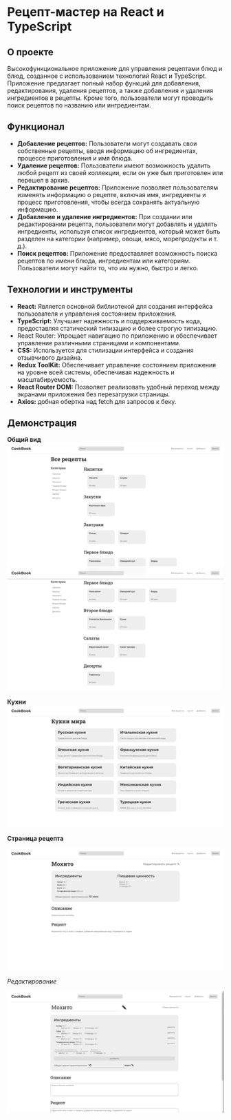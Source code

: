 # Рецепт-мастер на React и TypeScript

## О проекте

Высокофункциональное приложение для управления рецептами блюд и блюд, созданное с использованием технологий React и TypeScript. Приложение предлагает полный набор функций для добавления, редактирования, удаления рецептов, а также добавления и удаления ингредиентов в рецепты. Кроме того, пользователи могут проводить поиск рецептов по названию или ингредиентам.

## Функционал

-   **Добавление рецептов:** Пользователи могут создавать свои собственные рецепты, вводя информацию об ингредиентах, процессе приготовления и имя блюда.
-   **Удаление рецептов:** Пользователи имеют возможность удалить любой рецепт из своей коллекции, если он уже был приготовлен или перешел в архив.
-   **Редактирование рецептов:** Приложение позволяет пользователям изменять информацию о рецепте, включая имя, ингредиенты и процесс приготовления, чтобы всегда сохранять актуальную информацию.
-   **Добавление и удаление ингредиентов:** При создании или редактировании рецепта, пользователи могут добавлять и удалять ингредиенты, используя список ингредиентов, который может быть разделен на категории (например, овощи, мясо, морепродукты и т. д.).
-   **Поиск рецептов:** Приложение предоставляет возможность поиска рецептов по имени блюда, ингредиентам или категориям. Пользователи могут найти то, что им нужно, быстро и легко.

## Технологии и инструменты

-   **React:** Является основной библиотекой для создания интерфейса пользователя и управления состоянием приложения.
-   **TypeScript:** Улучшает надежность и поддерживаемость кода, предоставляя статический типизацию и более строгую типизацию.
-   React Router: Упрощает навигацию по приложению и обеспечивает управление различными страницами и компонентами.
-   **CSS:** Используется для стилизации интерфейса и создания отзывчивого дизайна.
-   **Redux ToolKit:** Обеспечивает управление состоянием приложения на уровне всей системы, обеспечивая надежность и масштабируемость.
-   **React Router DOM:** Позволяет реализовать удобный переход между экранами приложения без перезагрузки страницы.
-   **Axios:** добная обертка над fetch для запросов к беку.

## Демонстрация

**Общий вид**
![Demo](./demo/2024-04-17_10-02-43.png)
![Demo](./demo/2024-04-17_10-03-29.png)

**Кухни**
![Demo](./demo/2024-04-17_10-03-52.png)

**Страница рецепта**

![Demo](/demo/2024-04-17_10-04-43.png)

_Редактирование_

![Demo](/demo/2024-04-17_10-05-31.png)
